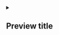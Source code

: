 <details>
<summary><h2>Preview title</h2></summary>

_Markdown is valid, but add empty lines to separate from the HTML tags._

- Bullet
- Points

```json
{
    "codeblock": "demo"
}
```

</details>
